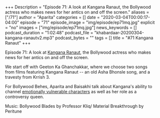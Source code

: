 +++
Description = "Episode 71: A look at Kangana Ranaut, the Bollywood actress who makes news for her antics on and off the screen."
aliases = ["/71"]
author = "Aparita"
categories = []
date = "2020-03-04T00:00:17-04:00"
episode = "71"
episode_image = "img/episode/ep71mq.jpg"
explicit = "no"
images = ["img/episode/ep71mq.jpg"]
news_keywords = []
podcast_duration = "1:02:48"
podcast_file = "khabardaar-20200304-kangana-ranautv2.mp3"
podcast_bytes = ""
tags = []
title = "#71 Kangana Ranaut"
+++

Episode 71: A look at [Kangana Ranaut](https://www.instagram.com/team_kangana_ranaut/?hl=en), the Bollywood actress who makes news for her antics on and off the screen.

We start off with Geeton Ka Ghanchakkar, where we choose two songs from films featuring Kangana Ranaut -- an old Asha Bhonsle song, and a travesty from Krrish 3.

For Bollywood Behes, Aparita and Baisakhi talk about Kangana's ability to channel [emotionally vulnerable characters](https://www.youtube.com/watch?v=BywLe4m2j2I&) as well as her role as a controversy queen.

Music: Bollywood Blades by Professor Kliq/ Material Breakthrough by Peritune